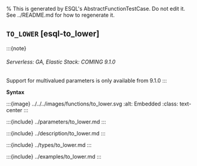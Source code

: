 % This is generated by ESQL's AbstractFunctionTestCase. Do not edit it. See ../README.md for how to regenerate it.

## `TO_LOWER` [esql-to_lower]
:::{note}
###### Serverless: GA, Elastic Stack: COMING 9.1.0
Support for multivalued parameters is only available from 9.1.0
:::

**Syntax**

:::{image} ../../../images/functions/to_lower.svg
:alt: Embedded
:class: text-center
:::


:::{include} ../parameters/to_lower.md
:::

:::{include} ../description/to_lower.md
:::

:::{include} ../types/to_lower.md
:::

:::{include} ../examples/to_lower.md
:::

